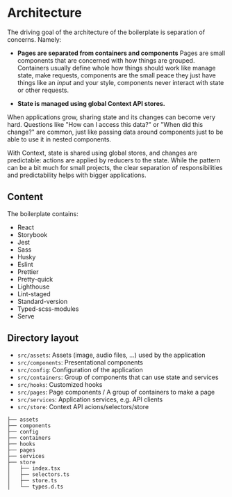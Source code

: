 # Architecture

The driving goal of the architecture of the boilerplate is separation of concerns. Namely:

- **Pages are separated from containers and components**
  Pages are small components that are concerned with how things are grouped. Containers usually define whole how things
  should work like manage state, make requests, components are the small peace they just have things like an _input_ and your style, components never interact with state or other requests.

- **State is managed using global Context API stores.**

When applications grow, sharing state and its changes can become very hard. Questions like "How can I access this data?" or "When did this change?" are common, just like passing data around components just to be able to use it in nested components.

With Context, state is shared using global stores, and changes are predictable: actions are applied by reducers to the
state. While the pattern can be a bit much for small projects, the clear separation of responsibilities and
predictability helps with bigger applications.

## Content

The boilerplate contains:

- React
- Storybook
- Jest
- Sass
- Husky
- Eslint
- Prettier
- Pretty-quick
- Lighthouse
- Lint-staged
- Standard-version
- Typed-scss-modules
- Serve

## Directory layout

- `src/assets`: Assets (image, audio files, ...) used by the application
- `src/components`: Presentational components
- `src/config`: Configuration of the application
- `src/containers`: Group of components that can use state and services
- `src/hooks`: Customized hooks
- `src/pages`: Page components / A group of containers to make a page
- `src/services`: Application services, e.g. API clients
- `src/store`: Context API acions/selectors/store

```
├── assets
├── components
├── config
├── containers
├── hooks
├── pages
├── services
├── store
│   ├── index.tsx
│   ├── selectors.ts
│   ├── store.ts
│   └── types.d.ts
```
